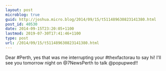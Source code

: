 ```yaml
---
layout: post
microblog: true
guid: http://joshua.micro.blog/2014/09/15/t511489630823141380.html
post_id: 40530
date: 2014-09-15T23:20:05+1100
lastmod: 2019-07-30T17:41:46+1100
type: post
url: /2014/09/15/t511489630823141380.html
---
```

Dear #Perth, yes that was me interrupting your #thexfactorau to say hi! I'll see you tomorrow night on @7NewsPerth to talk @popupwed!!
